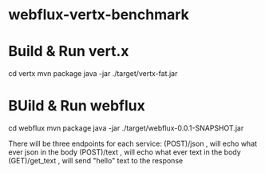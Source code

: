 # webflux-vertx-benchmark
# Build & Run vert.x 
cd vertx
mvn package
java -jar ./target/vertx-fat.jar

# BUild & Run webflux
cd webflux
mvn package
java -jar ./target/webflux-0.0.1-SNAPSHOT.jar


There will be three endpoints for each service:
(POST)/json    , will echo what ever json in the body
(POST)/text    , will echo what ever text in the body
(GET)/get_text , will send "hello" text to the response

